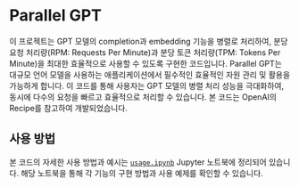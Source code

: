 # Parallel GPT

이 프로젝트는 GPT 모델의 completion과 embedding 기능을 병렬로 처리하여, 분당 요청 처리량(RPM: Requests Per Minute)과 분당 토큰 처리량(TPM: Tokens Per Minute)을 최대한 효율적으로 사용할 수 있도록 구현한 코드입니다. Parallel GPT는 대규모 언어 모델을 사용하는 애플리케이션에서 필수적인 효율적인 자원 관리 및 활용을 가능하게 합니다. 이 코드를 통해 사용자는 GPT 모델의 병렬 처리 성능을 극대화하여, 동시에 다수의 요청을 빠르고 효율적으로 처리할 수 있습니다. 본 코드는 OpenAI의 Recipe를 참고하여 개발되었습니다.

## 사용 방법

본 코드의 자세한 사용 방법과 예시는 [`usage.ipynb`](./parallel_gpt/usage.ipynb) Jupyter 노트북에 정리되어 있습니다. 해당 노트북을 통해 각 기능의 구현 방법과 사용 예제를 확인할 수 있습니다.